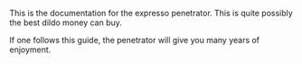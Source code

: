 This is the documentation for the expresso penetrator.  This is quite possibly the best dildo money can buy.

If one follows this guide, the penetrator will give you many years of enjoyment.